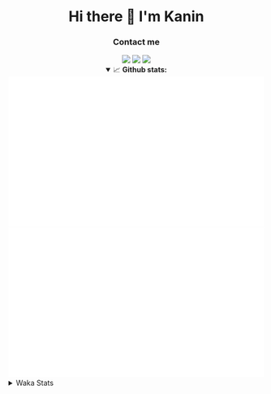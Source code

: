 <div align="center">
 <h1>Hi there 👋 I'm Kanin</h1>
 <h3>Contact me</h3>
 <a href="mailto:im@kanin.dev"><img src="https://img.shields.io/badge/gmail-%23D14836.svg?&style=for-the-badge&logo=gmail&logoColor=white"/></a>
 <a href="https://twitter.com/KaninDev"><img src="https://img.shields.io/badge/twitter-%231DA1F2.svg?&style=for-the-badge&logo=twitter&logoColor=white"/></a>
 <a href="https://www.linkedin.com/in/KaninDev"><img src="https://img.shields.io/badge/linkedin-%230077B5.svg?&style=for-the-badge&logo=linkedin&logoColor=white"/></a>
<details open>
  <summary>📈 <b>Github stats:</b></summary>
  <img src="https://github.com/Kanin/Kanin/blob/master/scripts/GitHubStats/generated/overview.svg"/>
  <img src="https://github.com/Kanin/Kanin/blob/master/scripts/GitHubStats/generated/languages.svg"/>
</details>
</div>

<details>
 <summary>Waka Stats</summary>

<!--START_SECTION:waka-->
![Code Time](http://img.shields.io/badge/Code%20Time-1%2C887%20hrs%2012%20mins-blue)

![Profile Views](http://img.shields.io/badge/Profile%20Views-6-blue)

![Lines of code](https://img.shields.io/badge/From%20Hello%20World%20I%27ve%20Written-24%20Thousand%20lines%20of%20code-blue)

**🐱 My GitHub Data** 

> 🏆 534 Contributions in the Year 2022
 > 
> 📦 94.7 kB Used in GitHub's Storage 
 > 
> 🚫 Not Opted to Hire
 > 
> 📜 18 Public Repositories 
 > 
> 🔑 8 Private Repositories  
 > 
**I'm a Night 🦉** 

```text
🌞 Morning    51 commits     ███░░░░░░░░░░░░░░░░░░░░░░   11.83% 
🌆 Daytime    71 commits     ████░░░░░░░░░░░░░░░░░░░░░   16.47% 
🌃 Evening    148 commits    ████████░░░░░░░░░░░░░░░░░   34.34% 
🌙 Night      161 commits    █████████░░░░░░░░░░░░░░░░   37.35%

```
📅 **I'm Most Productive on Sunday** 

```text
Monday       47 commits     ██░░░░░░░░░░░░░░░░░░░░░░░   10.9% 
Tuesday      36 commits     ██░░░░░░░░░░░░░░░░░░░░░░░   8.35% 
Wednesday    46 commits     ██░░░░░░░░░░░░░░░░░░░░░░░   10.67% 
Thursday     44 commits     ██░░░░░░░░░░░░░░░░░░░░░░░   10.21% 
Friday       48 commits     ██░░░░░░░░░░░░░░░░░░░░░░░   11.14% 
Saturday     78 commits     ████░░░░░░░░░░░░░░░░░░░░░   18.1% 
Sunday       132 commits    ███████░░░░░░░░░░░░░░░░░░   30.63%

```


📊 **This Week I Spent My Time On** 

```text
⌚︎ Time Zone: America/New_York

💬 Programming Languages: 
No Activity Tracked This Week

🔥 Editors: 
No Activity Tracked This Week

🐱‍💻 Projects: 
No Activity Tracked This Week

💻 Operating System: 
No Activity Tracked This Week

```

**I Mostly Code in Python** 

```text
Python                   23 repos            ██████████████████░░░░░░░   71.88% 
JavaScript               3 repos             ██░░░░░░░░░░░░░░░░░░░░░░░   9.38% 
Java                     3 repos             ██░░░░░░░░░░░░░░░░░░░░░░░   9.38% 
Kotlin                   2 repos             █░░░░░░░░░░░░░░░░░░░░░░░░   6.25% 
HTML                     1 repo              ░░░░░░░░░░░░░░░░░░░░░░░░░   3.12%

```


**Timeline**

![Chart not found](https://raw.githubusercontent.com/Kanin/Kanin/master/charts/bar_graph.png) 


 Last Updated on 02/11/2022 19:08:07 UTC
<!--END_SECTION:waka-->
</details>

